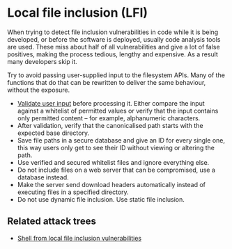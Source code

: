 # Local file inclusion (LFI)

When trying to detect file inclusion vulnerabilities in code while it is being developed, or before the software is 
deployed, usually code analysis tools are used. These miss about half of all vulnerabilities and give a lot of false 
positives, making the process tedious, lengthy and expensive. As a result many developers skip it.

Try to avoid passing user-supplied input to the filesystem APIs. Many of the functions that do that can be rewritten to 
deliver the same behaviour, without the exposure. 

* [Validate user input](input.md) before processing it. Either compare the input against a whitelist of permitted values or verify that the input contains only permitted content – for example, alphanumeric characters.
* After validation, verify that the canonicalised path starts with the expected base directory.
* Save file paths in a secure database and give an ID for every single one, this way users only get to see their ID without viewing or altering the path.
* Use verified and secured whitelist files and ignore everything else.
* Do not include files on a web server that can be compromised, use a database instead.
* Make the server send download headers automatically instead of executing files in a specified directory.
* Do not use dynamic file inclusion. Use static file inclusion.

## Related attack trees

* [Shell from local file inclusion vulnerabilities](attack-trees:docs/application/Local-file-inclusion)